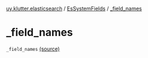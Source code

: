 [uy.klutter.elasticsearch](../index.md) / [EsSystemFields](index.md) / [_field_names](.)


# _field_names

`_field_names` [(source)](https://github.com/kohesive/klutter/blob/master/elasticsearch-jdk7/src/main/kotlin/uy/klutter/elasticsearch/Mappings.kt#L11)


